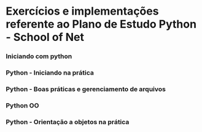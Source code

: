 # Exercícios e implementações referente ao Plano de Estudo Python - School of Net

### Iniciando com python
### Python - Iniciando na prática
### Python - Boas práticas e gerenciamento de arquivos
### Python OO
### Python - Orientação a objetos na prática